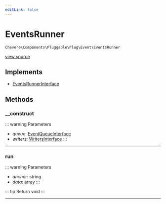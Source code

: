 ```yaml
---
editLink: false
---
```


# EventsRunner

`Chevere\Components\Pluggable\Plug\Event\EventsRunner`

[view source](https://github.com/chevere/chevere/blob/main/src/Chevere/Components/Pluggable/Plug/Event/EventsRunner.php)

## Implements

- [EventsRunnerInterface](../../../../Interfaces/Pluggable/Plug/Event/EventsRunnerInterface.md)

## Methods

### __construct

::: warning Parameters
- *queue*: [EventQueueInterface](../../../../Interfaces/Pluggable/Plug/Event/EventQueueInterface.md)
- *writers*: [WritersInterface](../../../../Interfaces/Writer/WritersInterface.md)
:::

---

### run

::: warning Parameters
- *anchor*: string
- *data*: array
:::

::: tip Return
void
:::

---
